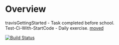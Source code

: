 # Overview

travisGettingStarted - Task completed before school.  
Test-Ci-With-StartCode - Daily exercise. [moved](https://github.com/Runi-VN/REST_endpoints)


[![Build Status](https://travis-ci.org/Runi-VN/3rdsemester.svg?branch=master)](https://travis-ci.org/Runi-VN/3rdsemester)
